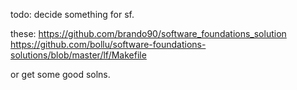 todo: decide something for sf.

these:
https://github.com/brando90/software_foundations_solution
https://github.com/bollu/software-foundations-solutions/blob/master/lf/Makefile

or get some good solns. 